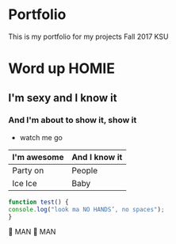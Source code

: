 # Portfolio

This is my portfolio for my projects Fall 2017 KSU

# Word up HOMIE

## I'm sexy and I know it

### And I'm about to show it, show it

* watch me go

I'm awesome | And I know it
------------ | -------------
Party on  | People
Ice Ice | Baby


```javascript
function test() {
console.log("look ma NO HANDS’, no spaces");
}
```


:rocket: MAN :rocket: MAN


